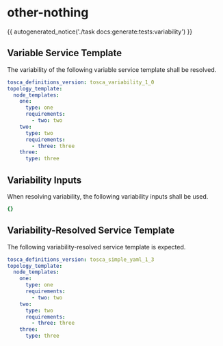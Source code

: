 # other-nothing

{{ autogenerated_notice('./task docs:generate:tests:variability') }}


## Variable Service Template

The variability of the following variable service template shall be resolved.

```yaml linenums="1"
tosca_definitions_version: tosca_variability_1_0
topology_template:
  node_templates:
    one:
      type: one
      requirements:
        - two: two
    two:
      type: two
      requirements:
        - three: three
    three:
      type: three
```

## Variability Inputs

When resolving variability, the following variability inputs shall be used.

```yaml linenums="1"
{}
```



## Variability-Resolved Service Template

The following variability-resolved service template is expected.

```yaml linenums="1"
tosca_definitions_version: tosca_simple_yaml_1_3
topology_template:
  node_templates:
    one:
      type: one
      requirements:
        - two: two
    two:
      type: two
      requirements:
        - three: three
    three:
      type: three
```

